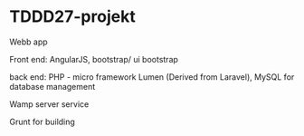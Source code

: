 # TDDD27-projekt
Webb app

Front end: AngularJS, bootstrap/ ui bootstrap

back end: PHP - micro framework Lumen (Derived from Laravel), MySQL for database management

Wamp server service

Grunt for building 